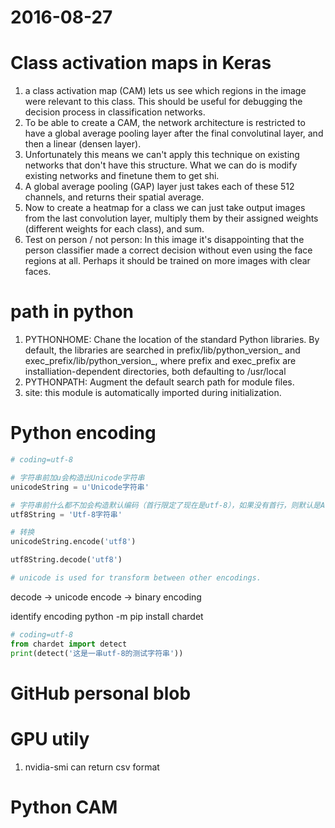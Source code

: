 2016-08-27
==========
# Class activation maps in Keras
1. a class activation map (CAM) lets us see which regions in the image were relevant to this class. This should be useful for debugging the decision process in classification networks.
2. To be able to create a CAM, the network architecture is restricted to have a global average pooling layer after the final convolutinal layer, and then a linear (densen layer). 
3. Unfortunately this means we can't apply this technique on existing networks that don't have this structure. What we can do is modify existing networks and finetune them to get shi.
4. A global average pooling (GAP) layer just takes each of these 512 channels, and returns their spatial average. 
5. Now to create a heatmap for a class we can just take output images from the last convolution layer, multiply them by their assigned weights (different weights for each class), and sum.
6. Test on person / not person: In this image it's disappointing that the person classifier made a correct decision without even using the face regions at all. Perhaps it should be trained on more images with clear faces.

# path in python
1. PYTHONHOME: Chane the location of the standard Python libraries. By default, the libraries are searched in prefix/lib/python_version_ and exec_prefix/lib/python_version_, where prefix and exec_prefix are installiation-dependent directories, both defaulting to /usr/local
2. PYTHONPATH: Augment the default search path for module files. 
3. site: this module is automatically imported during initialization.


# Python encoding 
``` python
# coding=utf-8

# 字符串前加u会构造出Unicode字符串
unicodeString = u'Unicode字符串'

# 字符串前什么都不加会构造默认编码（首行限定了现在是utf-8），如果没有首行，则默认是Ascii
utf8String = 'Utf-8字符串'

# 转换
unicodeString.encode('utf8')

utf8String.decode('utf8')

# unicode is used for transform between other encodings.

```

decode -> unicode
encode -> binary encoding

identify encoding
python -m pip install chardet

``` python
# coding=utf-8
from chardet import detect
print(detect('这是一串utf-8的测试字符串'))

```
# GitHub personal blob

# GPU utily
1. nvidia-smi can return csv format

# Python CAM